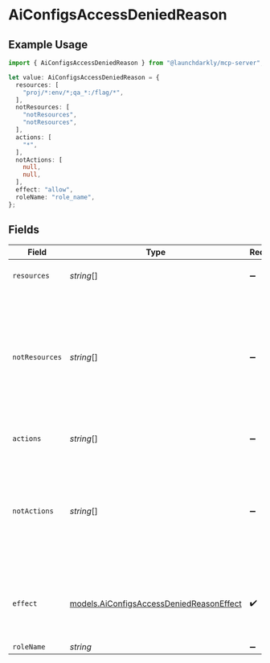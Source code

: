 # AiConfigsAccessDeniedReason

## Example Usage

```typescript
import { AiConfigsAccessDeniedReason } from "@launchdarkly/mcp-server";

let value: AiConfigsAccessDeniedReason = {
  resources: [
    "proj/*:env/*;qa_*:/flag/*",
  ],
  notResources: [
    "notResources",
    "notResources",
  ],
  actions: [
    "*",
  ],
  notActions: [
    null,
    null,
  ],
  effect: "allow",
  roleName: "role_name",
};
```

## Fields

| Field                                                                                                                                                 | Type                                                                                                                                                  | Required                                                                                                                                              | Description                                                                                                                                           | Example                                                                                                                                               |
| ----------------------------------------------------------------------------------------------------------------------------------------------------- | ----------------------------------------------------------------------------------------------------------------------------------------------------- | ----------------------------------------------------------------------------------------------------------------------------------------------------- | ----------------------------------------------------------------------------------------------------------------------------------------------------- | ----------------------------------------------------------------------------------------------------------------------------------------------------- |
| `resources`                                                                                                                                           | *string*[]                                                                                                                                            | :heavy_minus_sign:                                                                                                                                    | Resource specifier strings                                                                                                                            | [<br/>"proj/*:env/*;qa_*:/flag/*"<br/>]                                                                                                               |
| `notResources`                                                                                                                                        | *string*[]                                                                                                                                            | :heavy_minus_sign:                                                                                                                                    | Targeted resources are the resources NOT in this list. The <code>resources</code> and <code>notActions</code> fields must be empty to use this field. |                                                                                                                                                       |
| `actions`                                                                                                                                             | *string*[]                                                                                                                                            | :heavy_minus_sign:                                                                                                                                    | Actions to perform on a resource                                                                                                                      | [<br/>"*"<br/>]                                                                                                                                       |
| `notActions`                                                                                                                                          | *string*[]                                                                                                                                            | :heavy_minus_sign:                                                                                                                                    | Targeted actions are the actions NOT in this list. The <code>actions</code> and <code>notResources</code> fields must be empty to use this field.     |                                                                                                                                                       |
| `effect`                                                                                                                                              | [models.AiConfigsAccessDeniedReasonEffect](../models/aiconfigsaccessdeniedreasoneffect.md)                                                            | :heavy_check_mark:                                                                                                                                    | Whether this statement should allow or deny actions on the resources.                                                                                 | allow                                                                                                                                                 |
| `roleName`                                                                                                                                            | *string*                                                                                                                                              | :heavy_minus_sign:                                                                                                                                    | N/A                                                                                                                                                   |                                                                                                                                                       |